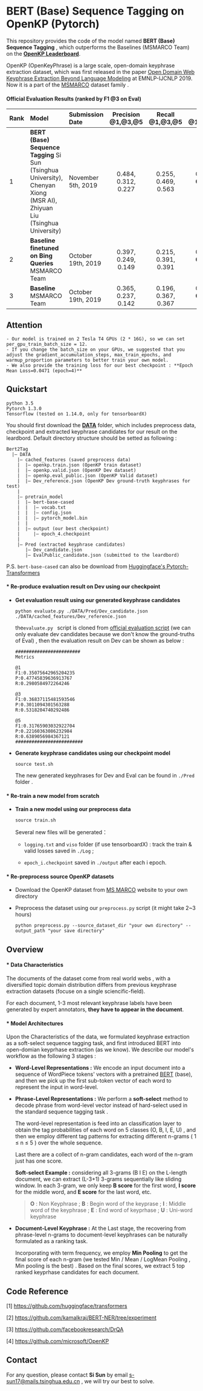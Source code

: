 # **BERT (Base) Sequence Tagging on OpenKP** (Pytorch)

This repository provides the code of the model named **BERT (Base) Sequence Tagging** , which outperforms the Baselines (MSMARCO Team) on the [**OpenKP Leaderboard**](https://microsoft.github.io/msmarco/#kp).

OpenKP (OpenKeyPhrase) is a large scale, open-domain keyphrase extraction dataset, which was first released in the paper [Open Domain Web Keyphrase Extraction Beyond Language Modeling](https://www.emnlp-ijcnlp2019.org/program/) at EMNLP-IJCNLP 2019. Now it is a part of the [MSMARCO](http://www.msmarco.org/) dataset family .



#### Official Evaluation Results (ranked by F1 @3 on Eval)

| Rank | Model                                                        | Submission Date    | Precision @1,@3,@5  |   Recall @1,@3,@5   |     F1 @1,**@3**,@5     |
| :--- | :----------------------------------------------------------- | :----------------- | :-----------------: | :-----------------: | :---------------------: |
| 1    | **BERT (Base) Sequence Tagging** Si Sun (Tsinghua University), Chenyan Xiong (MSR AI), Zhiyuan Liu (Tsinghua University) | November 5th, 2019 | 0.484, 0.312, 0.227 | 0.255, 0.469, 0.563 | 0.321, **0.361**, 0.314 |
| 2    | **Baseline finetuned on Bing Queries** MSMARCO Team          | October 19th, 2019 | 0.397, 0.249, 0.149 | 0.215, 0.391, 0.391 | 0.267, **0.292**, 0.209 |
| 3    | **Baseline** MSMARCO Team                                    | October 19th, 2019 | 0.365, 0.237, 0.142 | 0.196, 0.367, 0.367 | 0.244, **0.277**, 0.198 |

## Attention
```
- Our model is trained on 2 Tesla T4 GPUs (2 * 16G), so we can set per_gpu_train_batch_size = 12.
- If you change the batch_size on your GPUs, we suggested that you adjust the gradient_accumulation_steps, max_train_epochs, and warmup_proportion parameters to better train your own model.
- We also provide the training loss for our best checkpoint : **Epoch Mean Loss=0.0471 (epoch=4)**
```

## Quickstart

```
python 3.5
Pytorch 1.3.0
Tensorflow (tested on 1.14.0, only for tensorboardX)
```


You should first download the [**DATA**](https://drive.google.com/file/d/1aqPl8eUHKR1yTr4CX9lpzzmogp1mc3I3/view?usp=sharing) folder, which includes preprocess data, checkpoint and extracted keyphrase candidates for our result on the leardbord. Default directory structure should be setted as following :

```
Bert2Tag
  |— DATA
    |— cached_features (saved preprocess data)
    |  |— openkp.train.json (OpenKP train dataset)
    |  |— openkp.valid.json (OpenKP Dev dataset)
    |  |— openkp.eval_public.json (OpenKP Valid dataset)
    |  |— Dev_reference.json (OpenKP Dev ground-truth keyphrases for test)
    |
    |— pretrain_model
    |  |— bert-base-cased
    |  |  |— vocab.txt
    |  |  |— config.json
    |  |  |— pytorch_model.bin
    |  |
    |  |— output (our best checkpoint)
    |     |— epoch_4.checkpoint
    |
    |— Pred (extracted keyphrase candidates)
       |— Dev_candidate.json
       |— EvalPublic_candidate.json (submitted to the leardbord)
```

P.S. `bert-base-cased` can also be download from [Huggingface's Pytorch-Transformers](https://github.com/huggingface/pytorch-transformers)



#### * Re-produce evaluation result on Dev using our checkpoint

- **Get evaluation result using our generated keyphrase candidates**

  ```
  python evaluate.py ./DATA/Pred/Dev_candidate.json ./DATA/cached_features/Dev_reference.json
  ```

  the`evaluate.py ` script is cloned from [official evaluation script](https://github.com/microsoft/OpenKP/blob/master/evaluate.py)  (we can only evaluate dev candidates because we don't know the ground-truths of Eval) , then the evaluation result on Dev can be shown as below :

  ```
  ########################
  Metrics

  @1
  F1:0.35075642965204235
  P:0.47745839636913767
  R:0.2980584972264246

  @3
  F1:0.36837115481593546
  P:0.3011094301563288
  R:0.5318204740292486

  @5
  F1:0.31765903032922704
  P:0.22160363086232984
  R:0.6389056984367121
  #########################
  ```

- **Generate keyphrase candidates using our checkpoint model**

  ```
  source test.sh
  ```

  The new generated keyphrases for Dev and Eval can be found in `./Pred`  folder .



#### * Re-train a new model from scratch

- **Train a new model using our preprocess data**

  ```
  source train.sh
  ```

  Several new files will be generated：

  - `logging.txt` and `viso` folder (if use tensorboardX) : track the train & valid losses saved in `./Log` ;

  - `epoch_i.checkpoint`  saved in `./output` after each i epoch.



#### * Re-preprocess source OpenKP datasets

- Download the OpenKP dataset from [MS MARCO](http://www.msmarco.org/dataset.aspx) website to your own directory

- Preprocess the dataset using our `preprocess.py` script (it might take 2~3 hours)

  ```
  python preprocess.py --source_dataset_dir "your own directory" --output_path "your save directory"
  ```



## Overview

#### * Data Characteristics

The documents of the dataset come from real world webs , with a diversified topic domain distribution differs from previous keyphrase extraction datasets (focuse on a single sciencific-field).

For each document, 1-3 most relevant keyphrase labels have been generated by expert annotators, **they have to appear in the document**.



#### * Model Architectures

Upon the Characteristics of the data, we formulated keyphrase extraction as a soft-select sequence tagging task, and first introduced BERT into open-domian keyprhase extraction (as we know). We describe our model's workflow as the following 3 stages :

- **Word-Level Representations :**   We encode an input document into a sequence of WordPiece tokens' vectors with a pretrained [BERT](https://www.aclweb.org/anthology/N19-1423.pdf) (base), and then we pick up the first sub-token vector of each word to represent the input in word-level.

- **Phrase-Level Representations :** We perform a **soft-select** method to decode phrase from word-level vector instead of hard-select used in the standard sequence tagging task .

  The word-level representation is feed into an classification layer to obtain the tag probabilities of each word on 5 classes  (O, B, I, E, U) , and then we employ different tag patterns for extracting different n-grams ( 1 ≤ n ≤ 5 ) over the whole sequence.

  Last there are a collect of n-gram candidates, each word of the n-gram just has one score.

  **Soft-select Example :** considering all 3-grams (B I E) on the L-length document, we can extract (L-3+1)  3-grams sequentially like sliding window. In each 3-gram, we only keep **B score** for the first word, **I score** for the middle word, and **E score** for the last word, etc.

  > **O** : Non Keyphrase ;  **B** : Begin word of the keyprase ;  **I** : Middle word of the keyphrase ;  **E** : End word of keyprhase ;  **U** : Uni-word keyphrase

- **Document-Level Keyphrase :** At the Last stage, the recovering from phrase-level n-grams to document-level keyphrases can be naturally formulated as a ranking task.

  Incorporating with term frequency, we employ **Min Pooling** to get the final score of each n-gram (we tested Min / Mean / LogMean Pooling , Min pooling is the best) . Based on the final scores, we extract 5 top ranked keyprhase candidates for each document.



## Code Reference

[1] https://github.com/huggingface/transformers

[2] https://github.com/kamalkraj/BERT-NER/tree/experiment

[3]  https://github.com/facebookresearch/DrQA

[4] https://github.com/microsoft/OpenKP



## Contact

For any question, please contact **Si Sun** by email s-sun17@mails.tsinghua.edu.cn , we will try our best to solve.
